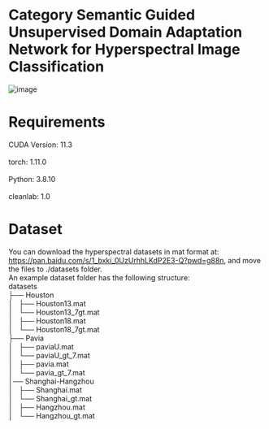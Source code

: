 # Category Semantic Guided Unsupervised Domain Adaptation Network for Hyperspectral Image Classification
![image](https://github.com/user-attachments/assets/adb1ada2-6cf6-481b-aca8-3956aab8c562)
# Requirements
CUDA Version: 11.3 <br>
<br>
torch: 1.11.0 <br>
<br>
Python: 3.8.10 <br>
<br>
cleanlab: 1.0 <br>
# Dataset
You can download the hyperspectral datasets in mat format at: https://pan.baidu.com/s/1_bxki_0UzUrhhLKdP2E3-Q?pwd=g88n, and move the files to ./datasets folder. <br>
An example dataset folder has the following structure: <br>
datasets <br>
├── Houston <br>
│   ├── Houston13.mat <br>
│   └── Houston13_7gt.mat <br>
│   ├── Houston18.mat <br>
│   └── Houston18_7gt.mat <br>
├── Pavia <br>
│   ├── paviaU.mat <br>
│   └── paviaU_gt_7.mat <br>
│   ├── pavia.mat <br>
│   └── pavia_gt_7.mat <br>
│── Shanghai-Hangzhou <br>
│   ├── Shanghai.mat <br>
│   └── Shanghai_gt.mat <br>
│   ├── Hangzhou.mat <br>
│   └── Hangzhou_gt.mat <br>
